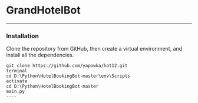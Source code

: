 # GrandHotelBot
----
### Installation

Clone the repository from GitHub, then create a virtual environment, and install all the dependencies.

```terminal
git clone https://github.com/yapowka/hot12.git
terminal 
cd D:\Python\HotelBookingBot-master\env\Scripts
activate
cd D:\Python\HotelBookingBot-master
main.py
----